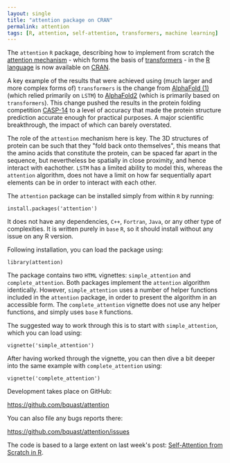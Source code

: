 ```yaml
---
layout: single
title: "attention package on CRAN"
permalink: attention 
tags: [R, attention, self-attention, transformers, machine learning]
---
```


The `attention` `R` package, describing how to implement from scratch the [attention mechanism](https://en.m.wikipedia.org/wiki/Attention_(machine_learning)) - which forms the basis of [transformers](https://en.m.wikipedia.org/wiki/Transformer_(machine_learning_model)) - in the [R language](https://en.m.wikipedia.org/wiki/R_(programming_language)) is now available on [CRAN](https://cran.r-project.org/package=attention).

A key example of the results that were achieved using (much larger and more complex forms of) `transformers` is the change from [AlphaFold (1)](https://en.m.wikipedia.org/wiki/AlphaFold#AlphaFold_1,_2018) (which relied primarily on `LSTM`) to [AlphaFold2](https://en.m.wikipedia.org/wiki/AlphaFold#AlphaFold_2,_2020) (which is primarily based on `transformers`). This change pushed the results in the protein folding competition [CASP-14](https://predictioncenter.org/casp14/) to a level of accuracy that made the protein structure prediction accurate enough for practical purposes. A major scientific breakthrough, the impact of which can barely overstated.

The role of the `attention` mechanism here is key. The 3D structures of protein can be such that they "fold back onto themselves", this means that the amino acids that constitute the protein, can be spaced far apart in the sequence, but nevertheless be spatially in close proximity, and hence interact with eachother. `LSTM` has a limited ability to model this, whereas the `attention` algorithm, does not have a limit on how far sequentially apart elements can be in order to interact with each other.

The `attention` package can be installed simply from within `R` by running:
```
install.packages('attention')
```

It does not have any dependencies, `C++`, `Fortran`, `Java`, or any other type of complexities. It is written purely in `base` `R`, so it should install without any issue on any R version.

Following installation, you can load the package using:
```
library(attention)
```

The package contains two `HTML` vignettes: `simple_attention` and `complete_attention`. Both packages implement the `attention` algorithm identically. However, `simple_attention` uses a number of helper functions included in the `attention` package, in order to present the algorithm in an accessible form. The `complete_attention` vignette does not use any helper functions, and simply uses `base` `R` functions.

The suggested way to work through this is to start with `simple_attention`, which you can load using:

```
vignette('simple_attention')
```

After having worked through the vignette, you can then dive a bit deeper into the same example with `complete_attention` using:

```
vignette('complete_attention')
```

Development takes place on GitHub:

<https://github.com/bquast/attention>

You can also file any bugs reports there:

<https://github.com/bquast/attention/issues>

The code is based to a large extent on last week's post: [Self-Attention from Scratch in R](/attention-in-R).

